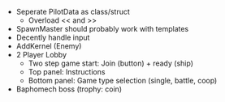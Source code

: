 - Seperate PilotData as class/struct
	* Overload << and >> 
- SpawnMaster should probably work with templates
- Decently handle input
- AddKernel (Enemy)
- 2 Player Lobby
	* Two step game start: Join (button) + ready (ship)
    * Top panel: Instructions
    * Bottom panel: Game type selection (single, battle, coop)
- Baphomech boss (trophy: coin)
